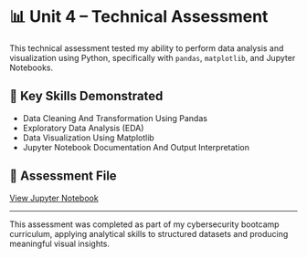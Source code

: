 # 📊 Unit 4 – Technical Assessment

This technical assessment tested my ability to perform data analysis and visualization using Python, specifically with `pandas`, `matplotlib`, and Jupyter Notebooks.

## 🧠 Key Skills Demonstrated
- Data Cleaning And Transformation Using Pandas  
- Exploratory Data Analysis (EDA)  
- Data Visualization Using Matplotlib  
- Jupyter Notebook Documentation And Output Interpretation  

## 📄 Assessment File
[View Jupyter Notebook](./Unit4-Assessment.ipynb)

---

This assessment was completed as part of my cybersecurity bootcamp curriculum, applying analytical skills to structured datasets and producing meaningful visual insights.

